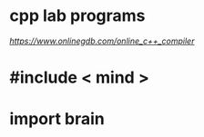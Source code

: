 # cpp lab programs 
*https://www.onlinegdb.com/online_c++_compiler*
# #include < mind >
# import brain 


